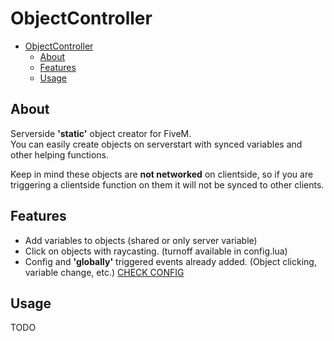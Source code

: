 # ObjectController

- [ObjectController](#objectcontroller)
  - [About](#about)
  - [Features](#features)
  - [Usage](#usage)

## About

Serverside **'static'** object creator for FiveM.
<br>
You can easily create objects on serverstart with synced variables and other helping functions.

Keep in mind these objects are **not networked** on clientside, so if you are triggering a clientside function on them it will not be synced to other clients.

## Features

- Add variables to objects (shared or only server variable)
- Click on objects with raycasting. (turnoff available in config.lua)
- Config and **'globally'** triggered events already added. (Object clicking, variable change, etc.) [CHECK CONFIG](config.lua)

## Usage

TODO